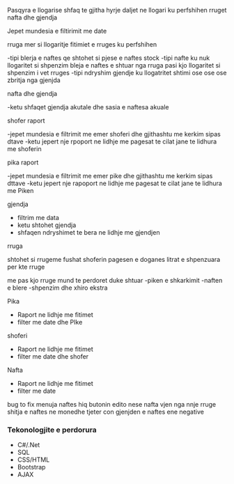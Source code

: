 Pasqyra e llogarise shfaq te gjitha hyrje daljet ne llogari ku perfshihen rruget nafta dhe gjendja

Jepet mundesia e filtirimit me date

rruga mer si llogaritje fitimiet e rruges ku perfshihen 

-tipi blerja e naftes qe shtohet si pjese e naftes stock
-tipi nafte ku nuk llogaritet si shpenzim bleja e naftes e shtuar nga rruga  pasi kjo llogaritet si  shpenzim i vet rruges 
-tipi ndryshim gjendje  ku llogatritet shtimi ose  ose  ose zbritja nga gjenjda

nafta dhe gjendja 

-ketu shfaqet gjendja akutale dhe sasia e naftesa akuale 

shofer raport 

-jepet mundesia e filtrimit me emer shoferi dhe gjithashtu me kerkim sipas dtave
-ketu jepert nje rpoport ne lidhje me pagesat te cilat jane te lidhura me  shoferin 

pika raport 

-jepet mundesia e filtrimit me emer pike dhe gjithashtu me kerkim sipas dttave
-ketu jepert nje rapoport ne lidhje me pagesat te cilat jane te lidhura me  Piken

gjendja 

- filtrim me data
- ketu shtohet gjendja
- shfaqen ndryshimet te bera ne lidhje me gjendjen 

rruga 

shtohet si rrugeme fushat
 shoferin 
 pagesen e doganes
 litrat e shpenzuara per kte rruge

me pas kjo rruge mund te perdoret 
duke shtuar
-piken e shkarkimit
-naften e blere
-shpenzim dhe xhiro ekstra

Pika

- Raport ne lidhje me fitimet
- filter me date dhe PIke

shoferi

- Raport ne lidhje me fitimet
- filter me date dhe shofer

Nafta

- Raport ne lidhje me fitimet
- filter me date 

bug to fix 
menuja naftes hiq butonin edito nese nafta vjen nga nnje rruge   
shitja e naftes ne monedhe tjeter con gjenjden e naftes ene negative


### Tekonologjite e perdorura

- C#/.Net
- SQL
- CSS/HTML
- Bootstrap
- AJAX

